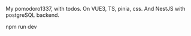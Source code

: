 My pomodoro1337, with todos. On VUE3, TS, pinia, css. And NestJS with postgreSQL backend.

npm run dev 
